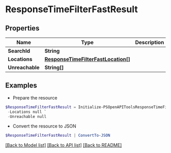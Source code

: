 # ResponseTimeFilterFastResult
## Properties

Name | Type | Description | Notes
------------ | ------------- | ------------- | -------------
**SearchId** | **String** |  | 
**Locations** | [**ResponseTimeFilterFastLocation[]**](ResponseTimeFilterFastLocation.md) |  | 
**Unreachable** | **String[]** |  | 

## Examples

- Prepare the resource
```powershell
$ResponseTimeFilterFastResult = Initialize-PSOpenAPIToolsResponseTimeFilterFastResult  -SearchId null `
 -Locations null `
 -Unreachable null
```

- Convert the resource to JSON
```powershell
$ResponseTimeFilterFastResult | ConvertTo-JSON
```

[[Back to Model list]](../README.md#documentation-for-models) [[Back to API list]](../README.md#documentation-for-api-endpoints) [[Back to README]](../README.md)

